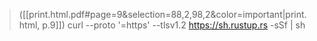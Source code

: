 
> ([[print.html.pdf#page=9&selection=88,2,98,2&color=important|print.html, p.9]])
> curl --proto '=https' --tlsv1.2 https://sh.rustup.rs -sSf | sh

